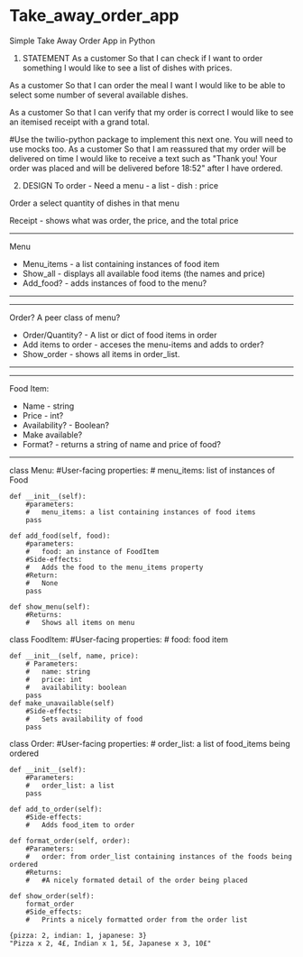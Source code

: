 # Take_away_order_app
Simple Take Away Order App in Python
1. STATEMENT 
As a customer
So that I can check if I want to order something
I would like to see a list of dishes with prices.

As a customer
So that I can order the meal I want
I would like to be able to select some number of several available dishes.

As a customer
So that I can verify that my order is correct
I would like to see an itemised receipt with a grand total.

#Use the twilio-python package to implement this next one. You will need to use mocks too.
As a customer
So that I am reassured that my order will be delivered on time
I would like to receive a text such as "Thank you! Your order was placed and will be delivered before 18:52" after I have ordered.

2. DESIGN
To order - Need a menu - a list - dish : price

Order a select quantity of dishes in that menu

Receipt - shows what was order, the price, and the total price

---------------------------------------------------------------------
Menu
- Menu_items - a list containing instances of food item
- Show_all - displays all available food items (the names and price)
- Add_food? - adds instances of food to the menu?
---------------------------------------------------------------------

---------------------------------------------------------------------
Order? A peer class of menu?
- Order/Quantity? - A list or dict of food items in order
- Add items to order - acceses the menu-items and adds to order?
- Show_order - shows all items in order_list. 
---------------------------------------------------------------------

---------------------------------------------------------------------
Food Item:
- Name - string 
- Price - int?
- Availability? - Boolean?
- Make available?
- Format? - returns a string of name and price of food?
---------------------------------------------------------------------

class Menu:
    #User-facing properties:
    #   menu_items: list of instances of Food

    def __init__(self):
        #parameters:
        #   menu_items: a list containing instances of food items
        pass

    def add_food(self, food):
        #parameters:
        #   food: an instance of FoodItem
        #Side-effects:
        #   Adds the food to the menu_items property
        #Return:
        #   None
        pass
    
    def show_menu(self):
        #Returns:
        #   Shows all items on menu

class FoodItem:
    #User-facing properties:
    #   food: food item

    def __init__(self, name, price):
        # Parameters:
        #   name: string
        #   price: int
        #   availability: boolean
        pass
    def make_unavailable(self)
        #Side-effects:
        #   Sets availability of food
        pass

class Order:
    #User-facing properties:
    # order_list: a list of food_items being ordered

    def __init__(self):
        #Parameters:
        #   order_list: a list
        pass

    def add_to_order(self):
        #Side-effects:
        #   Adds food_item to order

    def format_order(self, order):
        #Parameters:
        #   order: from order_list containing instances of the foods being ordered
        #Returns:
        #   #A nicely formated detail of the order being placed

    def show_order(self):
        format_order
        #Side_effects:
        #   Prints a nicely formatted order from the order list

    {pizza: 2, indian: 1, japanese: 3}
    "Pizza x 2, 4£, Indian x 1, 5£, Japanese x 3, 10£"
